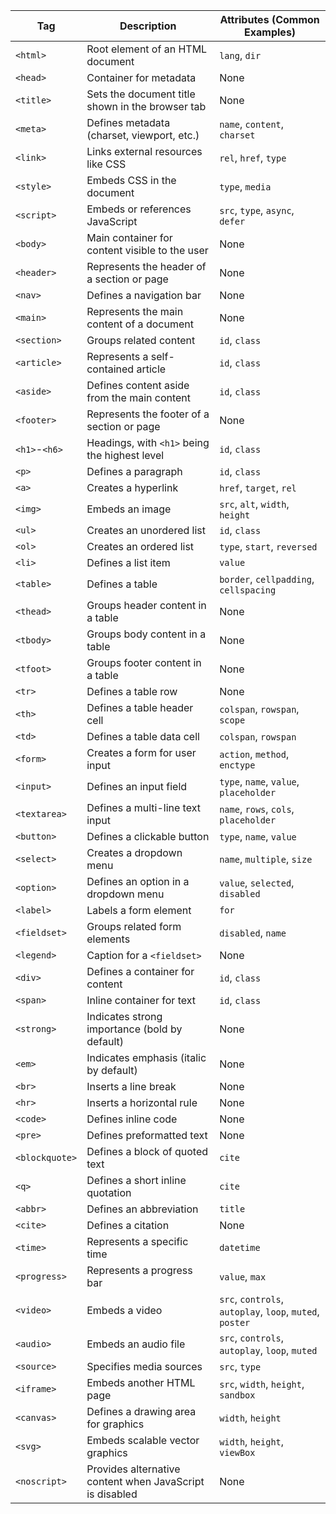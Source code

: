 | **Tag**        | **Description**                                          | **Attributes** (Common Examples)                         |
| -------------- | -------------------------------------------------------- | -------------------------------------------------------- |
| `<html>`       | Root element of an HTML document                         | `lang`, `dir`                                            |
| `<head>`       | Container for metadata                                   | None                                                     |
| `<title>`      | Sets the document title shown in the browser tab         | None                                                     |
| `<meta>`       | Defines metadata (charset, viewport, etc.)               | `name`, `content`, `charset`                             |
| `<link>`       | Links external resources like CSS                        | `rel`, `href`, `type`                                    |
| `<style>`      | Embeds CSS in the document                               | `type`, `media`                                          |
| `<script>`     | Embeds or references JavaScript                          | `src`, `type`, `async`, `defer`                          |
| `<body>`       | Main container for content visible to the user           | None                                                     |
| `<header>`     | Represents the header of a section or page               | None                                                     |
| `<nav>`        | Defines a navigation bar                                 | None                                                     |
| `<main>`       | Represents the main content of a document                | None                                                     |
| `<section>`    | Groups related content                                   | `id`, `class`                                            |
| `<article>`    | Represents a self-contained article                      | `id`, `class`                                            |
| `<aside>`      | Defines content aside from the main content              | `id`, `class`                                            |
| `<footer>`     | Represents the footer of a section or page               | None                                                     |
| `<h1>`-`<h6>`  | Headings, with `<h1>` being the highest level            | `id`, `class`                                            |
| `<p>`          | Defines a paragraph                                      | `id`, `class`                                            |
| `<a>`          | Creates a hyperlink                                      | `href`, `target`, `rel`                                  |
| `<img>`        | Embeds an image                                          | `src`, `alt`, `width`, `height`                          |
| `<ul>`         | Creates an unordered list                                | `id`, `class`                                            |
| `<ol>`         | Creates an ordered list                                  | `type`, `start`, `reversed`                              |
| `<li>`         | Defines a list item                                      | `value`                                                  |
| `<table>`      | Defines a table                                          | `border`, `cellpadding`, `cellspacing`                   |
| `<thead>`      | Groups header content in a table                         | None                                                     |
| `<tbody>`      | Groups body content in a table                           | None                                                     |
| `<tfoot>`      | Groups footer content in a table                         | None                                                     |
| `<tr>`         | Defines a table row                                      | None                                                     |
| `<th>`         | Defines a table header cell                              | `colspan`, `rowspan`, `scope`                            |
| `<td>`         | Defines a table data cell                                | `colspan`, `rowspan`                                     |
| `<form>`       | Creates a form for user input                            | `action`, `method`, `enctype`                            |
| `<input>`      | Defines an input field                                   | `type`, `name`, `value`, `placeholder`                   |
| `<textarea>`   | Defines a multi-line text input                          | `name`, `rows`, `cols`, `placeholder`                    |
| `<button>`     | Defines a clickable button                               | `type`, `name`, `value`                                  |
| `<select>`     | Creates a dropdown menu                                  | `name`, `multiple`, `size`                               |
| `<option>`     | Defines an option in a dropdown menu                     | `value`, `selected`, `disabled`                          |
| `<label>`      | Labels a form element                                    | `for`                                                    |
| `<fieldset>`   | Groups related form elements                             | `disabled`, `name`                                       |
| `<legend>`     | Caption for a `<fieldset>`                               | None                                                     |
| `<div>`        | Defines a container for content                          | `id`, `class`                                            |
| `<span>`       | Inline container for text                                | `id`, `class`                                            |
| `<strong>`     | Indicates strong importance (bold by default)            | None                                                     |
| `<em>`         | Indicates emphasis (italic by default)                   | None                                                     |
| `<br>`         | Inserts a line break                                     | None                                                     |
| `<hr>`         | Inserts a horizontal rule                                | None                                                     |
| `<code>`       | Defines inline code                                      | None                                                     |
| `<pre>`        | Defines preformatted text                                | None                                                     |
| `<blockquote>` | Defines a block of quoted text                           | `cite`                                                   |
| `<q>`          | Defines a short inline quotation                         | `cite`                                                   |
| `<abbr>`       | Defines an abbreviation                                  | `title`                                                  |
| `<cite>`       | Defines a citation                                       | None                                                     |
| `<time>`       | Represents a specific time                               | `datetime`                                               |
| `<progress>`   | Represents a progress bar                                | `value`, `max`                                           |
| `<video>`      | Embeds a video                                           | `src`, `controls`, `autoplay`, `loop`, `muted`, `poster` |
| `<audio>`      | Embeds an audio file                                     | `src`, `controls`, `autoplay`, `loop`, `muted`           |
| `<source>`     | Specifies media sources                                  | `src`, `type`                                            |
| `<iframe>`     | Embeds another HTML page                                 | `src`, `width`, `height`, `sandbox`                      |
| `<canvas>`     | Defines a drawing area for graphics                      | `width`, `height`                                        |
| `<svg>`        | Embeds scalable vector graphics                          | `width`, `height`, `viewBox`                             |
| `<noscript>`   | Provides alternative content when JavaScript is disabled | None                                                     |
